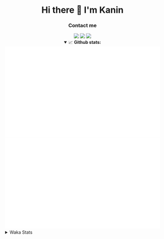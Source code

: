 <div align="center">
 <h1>Hi there 👋 I'm Kanin</h1>
 <h3>Contact me</h3>
 <a href="mailto:im@kanin.dev"><img src="https://img.shields.io/badge/gmail-%23D14836.svg?&style=for-the-badge&logo=gmail&logoColor=white"/></a>
 <a href="https://twitter.com/KaninDev"><img src="https://img.shields.io/badge/twitter-%231DA1F2.svg?&style=for-the-badge&logo=twitter&logoColor=white"/></a>
 <a href="https://www.linkedin.com/in/KaninDev"><img src="https://img.shields.io/badge/linkedin-%230077B5.svg?&style=for-the-badge&logo=linkedin&logoColor=white"/></a>
<details open>
  <summary>📈 <b>Github stats:</b></summary>
  <img src="https://github.com/Kanin/Kanin/blob/master/scripts/GitHubStats/generated/overview.svg"/>
  <img src="https://github.com/Kanin/Kanin/blob/master/scripts/GitHubStats/generated/languages.svg"/>
</details>
</div>

<details>
 <summary>Waka Stats</summary>

<!--START_SECTION:waka-->
![Profile Views](http://img.shields.io/badge/Profile%20Views-25-blue)

![Lines of code](https://img.shields.io/badge/From%20Hello%20World%20I%27ve%20Written-785668%20lines%20of%20code-blue)

**🐱 My Github Data** 

> 🏆 300 Contributions in the Year 2020
 > 
> 📦 6.2 kB Used in Github's Storage 
 > 
> 🚫 Not Opted to Hire
 > 
> 📜 7 Public Repositories
 > 
> 🔑 3 Private Repositories 

**I'm an Early 🐤** 

```text
🌞 Morning    86 commits     ██████░░░░░░░░░░░░░░░░░░░   24.86% 
🌆 Daytime    117 commits    ████████░░░░░░░░░░░░░░░░░   33.82% 
🌃 Evening    80 commits     █████░░░░░░░░░░░░░░░░░░░░   23.12% 
🌙 Night      63 commits     ████░░░░░░░░░░░░░░░░░░░░░   18.21%

```
📅 **I'm Most Productive on Sunday** 

```text
Monday       61 commits     ████░░░░░░░░░░░░░░░░░░░░░   17.63% 
Tuesday      44 commits     ███░░░░░░░░░░░░░░░░░░░░░░   12.72% 
Wednesday    51 commits     ███░░░░░░░░░░░░░░░░░░░░░░   14.74% 
Thursday     33 commits     ██░░░░░░░░░░░░░░░░░░░░░░░   9.54% 
Friday       39 commits     ██░░░░░░░░░░░░░░░░░░░░░░░   11.27% 
Saturday     45 commits     ███░░░░░░░░░░░░░░░░░░░░░░   13.01% 
Sunday       73 commits     █████░░░░░░░░░░░░░░░░░░░░   21.1%

```


📊 **This Week I Spent My Time On** 

```text
⌚︎ Time Zone: America/New_York

💬 Programming Languages: 
Python                   11 hrs 24 mins      ██████████████░░░░░░░░░░░   57.48% 
SCSS                     5 hrs 1 min         ██████░░░░░░░░░░░░░░░░░░░   25.35% 
JavaScript               1 hr 42 mins        ██░░░░░░░░░░░░░░░░░░░░░░░   8.65% 
JSON                     48 mins             █░░░░░░░░░░░░░░░░░░░░░░░░   4.07% 
Markdown                 14 mins             ░░░░░░░░░░░░░░░░░░░░░░░░░   1.2%

🔥 Editors: 
PyCharm                  12 hrs 14 mins      ███████████████░░░░░░░░░░   61.72% 
IntelliJ                 7 hrs 35 mins       █████████░░░░░░░░░░░░░░░░   38.28%

🐱‍💻 Projects: 
Naila.py                 4 hrs 29 mins       █████░░░░░░░░░░░░░░░░░░░░   22.68% 
Kanin                    4 hrs 17 mins       █████░░░░░░░░░░░░░░░░░░░░   21.59% 
TomsBot                  3 hrs 37 mins       ████░░░░░░░░░░░░░░░░░░░░░   18.3% 
amy PIL                  2 hrs 25 mins       ███░░░░░░░░░░░░░░░░░░░░░░   12.21% 
dan                      1 hr 43 mins        ██░░░░░░░░░░░░░░░░░░░░░░░   8.67%

💻 Operating System: 
Windows                  12 hrs 29 mins      ███████████████░░░░░░░░░░   62.97% 
Linux                    7 hrs 20 mins       █████████░░░░░░░░░░░░░░░░   37.03%

```

**I Mostly Code in Python** 

```text
Python                   17 repos            ███████████████████░░░░░░   77.27% 
JavaScript               2 repos             ██░░░░░░░░░░░░░░░░░░░░░░░   9.09% 
Kotlin                   1 repo              █░░░░░░░░░░░░░░░░░░░░░░░░   4.55% 
HTML                     1 repo              █░░░░░░░░░░░░░░░░░░░░░░░░   4.55% 
Java                     1 repo              █░░░░░░░░░░░░░░░░░░░░░░░░   4.55%

```


**Timeline**

![Chart not found](https://github.com/Kanin/Kanin/blob/master/charts/bar_graph.png) 


<!--END_SECTION:waka-->
</details>
